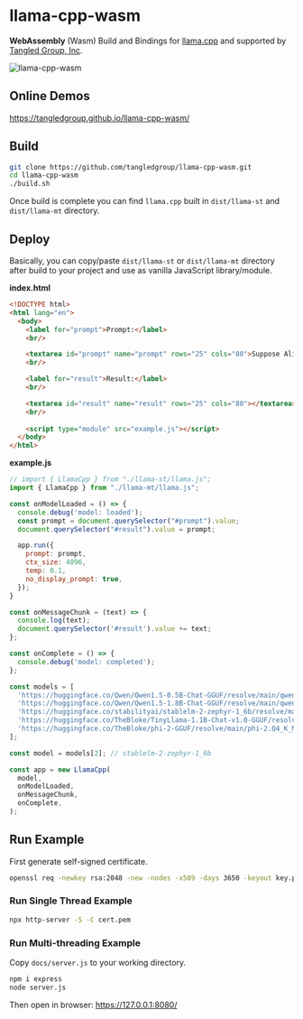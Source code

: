 # llama-cpp-wasm

**WebAssembly** (Wasm) Build and Bindings for [llama.cpp](https://github.com/ggerganov/llama.cpp) and supported by [Tangled Group, Inc](https://tangledgroup.com).

![llama-cpp-wasm](docs/img/run-llama-cpp-in-browser-twitter-fs8.png)

## Online Demos

https://tangledgroup.github.io/llama-cpp-wasm/


## Build

```bash
git clone https://github.com/tangledgroup/llama-cpp-wasm.git
cd llama-cpp-wasm
./build.sh
```

Once build is complete you can find `llama.cpp` built in `dist/llama-st` and `dist/llama-mt` directory.


## Deploy

Basically, you can copy/paste `dist/llama-st` or `dist/llama-mt` directory after build to your project and use as vanilla JavaScript library/module.


**index.html**

```html
<!DOCTYPE html>
<html lang="en">
  <body>
    <label for="prompt">Prompt:</label>
    <br/>

    <textarea id="prompt" name="prompt" rows="25" cols="80">Suppose Alice originally had 3 apples, then Bob gave Alice 7 apples, then Alice gave Cook 5 apples, and then Tim gave Alice 3x the amount of apples Alice had. How many apples does Alice have now? Let’s think step by step.</textarea>
    <br/>

    <label for="result">Result:</label>
    <br/>

    <textarea id="result" name="result" rows="25" cols="80"></textarea>
    <br/>
    
    <script type="module" src="example.js"></script>
  </body>
</html>
```


**example.js**

```javascript
// import { LlamaCpp } from "./llama-st/llama.js";
import { LlamaCpp } from "./llama-mt/llama.js";

const onModelLoaded = () => { 
  console.debug('model: loaded');
  const prompt = document.querySelector("#prompt").value;
  document.querySelector("#result").value = prompt;

  app.run({
    prompt: prompt,
    ctx_size: 4096,
    temp: 0.1,
    no_display_prompt: true,
  });
}

const onMessageChunk = (text) => {
  console.log(text);
  document.querySelector('#result').value += text;
};

const onComplete = () => {
  console.debug('model: completed');
};

const models = [
  'https://huggingface.co/Qwen/Qwen1.5-0.5B-Chat-GGUF/resolve/main/qwen2-beta-0_5b-chat-q8_0.gguf',
  'https://huggingface.co/Qwen/Qwen1.5-1.8B-Chat-GGUF/resolve/main/qwen1_5-1_8b-chat-q8_0.gguf',
  'https://huggingface.co/stabilityai/stablelm-2-zephyr-1_6b/resolve/main/stablelm-2-zephyr-1_6b-Q4_1.gguf',
  'https://huggingface.co/TheBloke/TinyLlama-1.1B-Chat-v1.0-GGUF/resolve/main/tinyllama-1.1b-chat-v1.0.Q4_K_M.gguf',
  'https://huggingface.co/TheBloke/phi-2-GGUF/resolve/main/phi-2.Q4_K_M.gguf'
];

const model = models[2]; // stablelm-2-zephyr-1_6b

const app = new LlamaCpp(
  model,
  onModelLoaded,          
  onMessageChunk,       
  onComplete,
);
```


## Run Example

First generate self-signed certificate.

```bash
openssl req -newkey rsa:2048 -new -nodes -x509 -days 3650 -keyout key.pem -out cert.pem
```

### Run Single Thread Example

```bash
npx http-server -S -C cert.pem
```

### Run Multi-threading Example

Copy `docs/server.js` to your working directory.

```bash
npm i express
node server.js
```

Then open in browser: https://127.0.0.1:8080/

